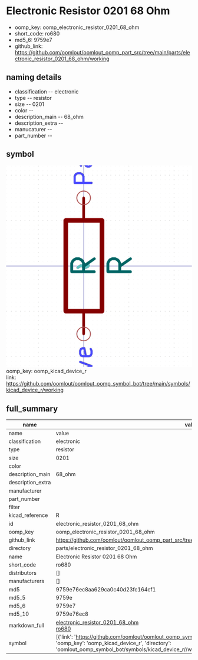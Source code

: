 # Electronic Resistor 0201 68 Ohm

  
* oomp_key: oomp_electronic_resistor_0201_68_ohm 
* short_code: ro680
* md5_6: 9759e7  
* github_link: https://github.com/oomlout/oomlout_oomp_part_src/tree/main/parts/electronic_resistor_0201_68_ohm/working  
## naming details
* classification -- electronic
* type -- resistor
* size -- 0201
* color -- 
* description_main -- 68_ohm
* description_extra -- 
* manucaturer -- 
* part_number -- 



## symbol

![](symbol/0/working/working_600.png)  
oomp_key: oomp_kicad_device_r  
link: https://github.com/oomlout/oomlout_oomp_symbol_bot/tree/main/symbols/kicad_device_r/working  


## full_summary
| name | value | 
| --- | --- | 
| name | value | 
| classification | electronic | 
| type | resistor | 
| size | 0201 | 
| color |  | 
| description_main | 68_ohm | 
| description_extra |  | 
| manufacturer |  | 
| part_number |  | 
| filter |  | 
| kicad_reference | R | 
| id | electronic_resistor_0201_68_ohm | 
| oomp_key | oomp_electronic_resistor_0201_68_ohm | 
| github_link | https://github.com/oomlout/oomlout_oomp_part_src/tree/main/parts/electronic_resistor_0201_68_ohm/working | 
| directory | parts/electronic_resistor_0201_68_ohm | 
| name | Electronic Resistor 0201 68 Ohm | 
| short_code | ro680 | 
| distributors | [] | 
| manufacturers | [] | 
| md5 | 9759e76ec8aa629ca0c40d23fc164cf1 | 
| md5_5 | 9759e | 
| md5_6 | 9759e7 | 
| md5_10 | 9759e76ec8 | 
| markdown_full | [electronic_resistor_0201_68_ohm](https://github.com/oomlout/oomlout_oomp_part_src/tree/main/parts/electronic_resistor_0201_68_ohm/working)<br>[ro680](https://github.com/oomlout/oomlout_oomp_part_src/tree/main/parts/electronic_resistor_0201_68_ohm/working)<br> | 
| symbol | [{'link': 'https://github.com/oomlout/oomlout_oomp_symbol_bot/tree/main/symbols/kicad_device_r', 'oomp_key': 'oomp_kicad_device_r', 'directory': 'oomlout_oomp_symbol_bot/symbols/kicad_device_r//working/working.kicad_sym'}] | 
